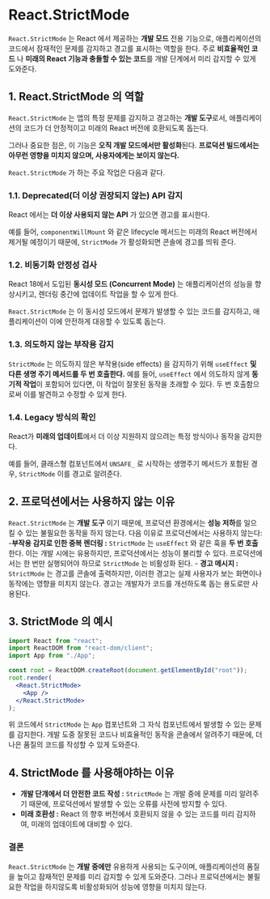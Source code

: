 React.StrictMode
===
`React.StrictMode` 는 React 에서 제공하는 **개발 모드** 전용 기능으로, 애플리케이션의 코드에서 잠재적인 문제를 감지하고 경고를 표시하는 역할을 한다. 주로 **비효율적인 코드** 나 **미래의 React 기능과 충돌할 수 있는 코드**를 개발 단계에서 미리 감지할 수 있게 도와준다.

## 1. React.StrictMode 의 역할
`React.StrictMode` 는 앱의 특정 문제를 감지하고 경고하는 **개발 도구**로서, 애플리케이션의 코드가 더 안정적이고 미래의 React 버전에 호환되도록 돕는다. 

그러나 중요한 점은, 이 기능은 **오직 개발 모드에서만 활성화**된다. **프로덕션 빌드에서는 아무런 영향을 미치지 않으며, 사용자에게는 보이지 않는다.**

`React.StrictMode` 가 하는 주요 작업은 다음과 같다.

### 1.1. Deprecated(더 이상 권장되지 않는) API 감지
React 에서는 **더 이상 사용되지 않는 API** 가 있으면 경고를 표시한다. 

예를 들어, `componentWillMount` 와 같은 lifecycle 메서드는 미래의 React 버전에서 제거될 예정이기 때문에, `StrictMode` 가 활성화되면 콘솔에 경고를 띄워 준다.

### 1.2. 비동기화 안정성 검사
React 18에서 도입된 **동시성 모드 (Concurrent Mode)** 는 애플리케이션의 성능을 향상시키고, 렌더링 중간에 업데이트 작업을 할 수 있게 한다. 

`React.StrictMode` 는 이 동시성 모드에서 문제가 발생할 수 있는 코드를 감지하고, 애플리케이션이 이에 안전하게 대응할 수 있도록 돕는다.

### 1.3. 의도하지 않는 부작용 감지
`StrictMode` 는 의도하지 않은 부작용(side effects) 을 감지하기 위해 `useEffect` **및 다른 생명 주기 메서드를 두 번 호출한다.** 예를 들어, `useEffect` 에서 의도하지 않게 **동기적 작업**이 포함되어 있다면, 이 작업이 잘못된 동작을 초래할 수 있다. 두 번 호출함으로써 이를 발견하고 수정할 수 있게 한다.

### 1.4. Legacy 방식의 확인
React가 **미래의 업데이트**에서 더 이상 지원하지 않으려는 특정 방식이나 동작을 감지한다.

예를 들어, 클래스형 컴포넌트에서 `UNSAFE_` 로 시작하는 생명주기 메서드가 포함된 경우, `StrictMode` 이를 경고로 알려준다.

## 2. 프로덕션에서는 사용하지 않는 이유
`React.StrictMode` 는 **개발 도구** 이기 때문에, 프로덕션 환경에서는 **성능 저하**를 일으킬 수 있는 불필요한 동작을 하지 않는다. 다음 이유로 프로덕션에서는 사용하지 않는다:
    -**부작용 감지로 인한 중복 렌더링 :** `StrictMode` 는 `useEffect` 와 같은 훅을 **두 번 호출** 한다. 이는 개발 시에는 유용하지만, 프로덕션에서는 성능이 불리할 수 있다. 프로덕션에서는 한 번만 실행되어야 하므로 `StrictMode` 는 비활성화 된다.
    - **경고 메시지 :** `StrictMode` 는 경고를 콘솔에 출력하지만, 이러한 경고는 실제 사용자가 보는 화면이나 동작에는 영향을 미치지 않는다. 경고는 개발자가 코드를 개선하도록 돕는 용도로만 사용된다.

## 3. StrictMode 의 예시

```jsx
import React from "react";
import ReactDOM from "react-dom/client";
import App from "./App";

const root = ReactDOM.createRoot(document.getElementById("root"));
root.render(
  <React.StrictMode>
    <App />
  </React.StrictMode>
);
```
위 코드에서 `StrictMode` 는 `App` 컴포넌트와 그 자식 컴포넌트에서 발생할 수 있는 문제를 감지한다. 개발 도중 잘못된 코드나 비효율적인 동작을 콘솔에서 알려주기 때문에, 더 나은 품질의 코드를 작성할 수 있게 도와준다.

## 4. StrictMode 를 사용해야하는 이유
- **개발 단걔에서 더 안전한 코드 작성 :** `StrictMode` 는 개발 중에 문제를 미리 알려주기 때문에, 프로덕션에서 발생할 수 있는 오류를 사전에 방지할 수 있다.
- **미래 호환성 :** React 의 향후 버전에서 호환되지 않을 수 있는 코드를 미리 감지하여, 미래의 업데이트에 대비할 수 있다.

### 결론
`React.StrictMode` 는 **개발 중에만** 유용하게 사용되는 도구이며, 애플리케이션의 품질을 높이고 잠재적인 문제를 미리 감지할 수 있게 도와준다. 그러나 프로덕션에서는 불필요한 작업을 하지않도록 비활성화되어 성능에 영향을 미치지 않는다.